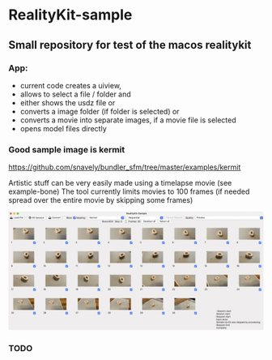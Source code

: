 # RealityKit-sample

## Small repository for test of the macos realitykit

### App:

- current  code creates a uiview,
- allows to select a file / folder and
- either shows the usdz file or
- converts a image folder  (if folder is selected) or
- converts a movie into separate images, if a movie file is selected
- opens model files directly

### Good sample image is kermit 
  https://github.com/snavely/bundler_sfm/tree/master/examples/kermit

Artistic stuff can be very easily made using a timelapse movie (see example-bone)
The tool currently limits movies to 100 frames (if needed spread over the entire movie by skipping some frames)

![App](/assets/appView.png)


### TODO
 


